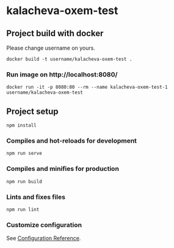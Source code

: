 # kalacheva-oxem-test

## Project build with docker

Please change username on yours.

```
docker build -t username/kalacheva-oxem-test .
```

### Run image on http://localhost:8080/

```
docker run -it -p 8080:80 --rm --name kalacheva-oxem-test-1 username/kalacheva-oxem-test
```

## Project setup
```
npm install
```

### Compiles and hot-reloads for development
```
npm run serve
```

### Compiles and minifies for production
```
npm run build
```

### Lints and fixes files
```
npm run lint
```

### Customize configuration
See [Configuration Reference](https://cli.vuejs.org/config/).

